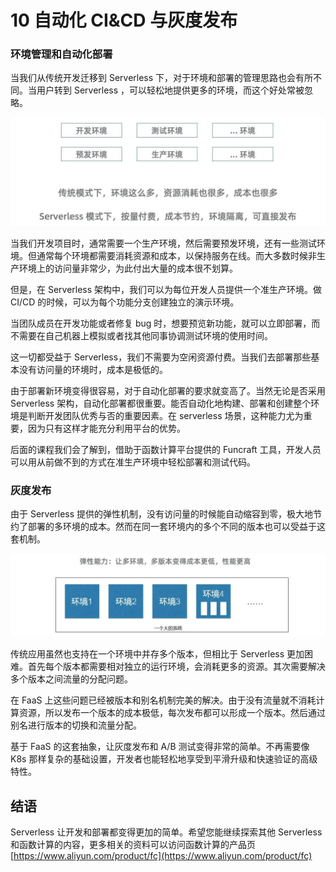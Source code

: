 10 自动化 CI&CD 与灰度发布
==================

### 环境管理和自动化部署

当我们从传统开发迁移到 Serverless 下，对于环境和部署的管理思路也会有所不同。当用户转到 Serverless ，可以轻松地提供更多的环境，而这个好处常被忽略。

![1.jpg](assets/2020-09-14-095756.jpg)

当我们开发项目时，通常需要一个生产环境，然后需要预发环境，还有一些测试环境。但通常每个环境都需要消耗资源和成本，以保持服务在线。而大多数时候非生产环境上的访问量非常少，为此付出大量的成本很不划算。

但是，在 Serverless 架构中，我们可以为每位开发人员提供一个准生产环境。做 CI/CD 的时候，可以为每个功能分支创建独立的演示环境。

当团队成员在开发功能或者修复 bug 时，想要预览新功能，就可以立即部署，而不需要在自己机器上模拟或者找其他同事协调测试环境的使用时间。

这一切都受益于 Serverless，我们不需要为空闲资源付费。当我们去部署那些基本没有访问量的环境时，成本是极低的。

由于部署新环境变得很容易，对于自动化部署的要求就变高了。当然无论是否采用 Serverless 架构，自动化部署都很重要。能否自动化地构建、部署和创建整个环境是判断开发团队优秀与否的重要因素。在 serverless 场景，这种能力尤为重要，因为只有这样才能充分利用平台的优势。

后面的课程我们会了解到，借助于函数计算平台提供的 Funcraft 工具，开发人员可以用从前做不到的方式在准生产环境中轻松部署和测试代码。

### 灰度发布

由于 Serverless 提供的弹性机制，没有访问量的时候能自动缩容到零，极大地节约了部署的多环境的成本。然而在同一套环境内的多个不同的版本也可以受益于这套机制。

![2.jpg](assets/2020-09-14-095757.jpg)

传统应用虽然也支持在一个环境中并存多个版本，但相比于 Serverless 更加困难。首先每个版本都需要相对独立的运行环境，会消耗更多的资源。其次需要解决多个版本之间流量的分配问题。

在 FaaS 上这些问题已经被版本和别名机制完美的解决。由于没有流量就不消耗计算资源，所以发布一个版本的成本极低，每次发布都可以形成一个版本。然后通过别名进行版本的切换和流量分配。

基于 FaaS 的这套抽象，让灰度发布和 A/B 测试变得非常的简单。不再需要像 K8s 那样复杂的基础设置，开发者也能轻松地享受到平滑升级和快速验证的高级特性。

结语
--

Serverless 让开发和部署都变得更加的简单。希望您能继续探索其他 Serverless 和函数计算的内容，更多相关的资料可以访问函数计算的产品页 [https://www.aliyun.com/product/fc](https://www.aliyun.com/product/fc)

